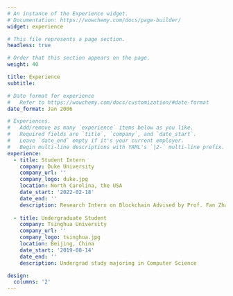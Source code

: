 ```yaml
---
# An instance of the Experience widget.
# Documentation: https://wowchemy.com/docs/page-builder/
widget: experience

# This file represents a page section.
headless: true

# Order that this section appears on the page.
weight: 40

title: Experience
subtitle:

# Date format for experience
#   Refer to https://wowchemy.com/docs/customization/#date-format
date_format: Jan 2006

# Experiences.
#   Add/remove as many `experience` items below as you like.
#   Required fields are `title`, `company`, and `date_start`.
#   Leave `date_end` empty if it's your current employer.
#   Begin multi-line descriptions with YAML's `|2-` multi-line prefix.
experience:
  - title: Student Intern
    company: Duke University
    company_url: ''
    company_logo: duke.jpg
    location: North Carolina, the USA
    date_start: '2022-02-18'
    date_end: ''
    description: Research Intern on Blockchain Advised by Prof. Fan Zhang
        
  - title: Undergraduate Student
    company: Tsinghua University
    company_url: ''
    company_logo: tsinghua.jpg
    location: Beijing, China
    date_start: '2019-08-14'
    date_end: ''
    description: Undergrad study majoring in Computer Science

design:
  columns: '2'
---
```

